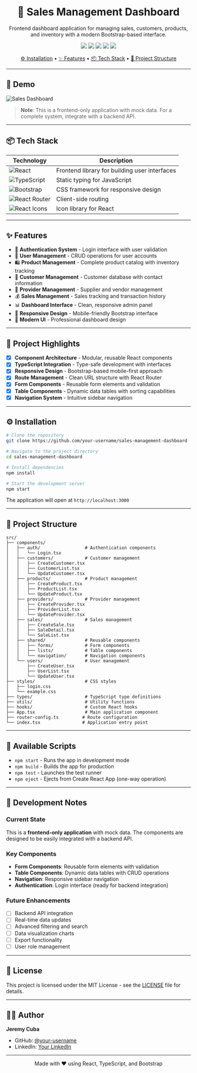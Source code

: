 <h1 align="center">🛒 Sales Management Dashboard</h1>
<p align="center">Frontend dashboard application for managing sales, customers, products, and inventory with a modern Bootstrap-based interface.</p>

<p align="center">
  <a href="https://reactjs.org"><img src="https://img.shields.io/badge/React-18-blue?logo=react" /></a>
  <a href="https://typescriptlang.org"><img src="https://img.shields.io/badge/TypeScript-4.x-blue?logo=typescript" /></a>
  <a href="https://getbootstrap.com"><img src="https://img.shields.io/badge/Bootstrap-5-purple?logo=bootstrap" /></a>
  <a href="https://reactrouter.com"><img src="https://img.shields.io/badge/React_Router-6-red?logo=react-router" /></a>
  <a href="https://react-icons.github.io/react-icons"><img src="https://img.shields.io/badge/React_Icons-4.x-green?logo=react" /></a>
</p>

<p align="center">
  <a href="#-installation">⚙️ Installation</a> •
  <a href="#-features">✨ Features</a> •
  <a href="#-tech-stack">📦 Tech Stack</a> •
  <a href="#-project-structure">📁 Project Structure</a>
</p>

---

## 📸 Demo

![Sales Dashboard](./imgs/frontend-sysadmin1.png)

> **Note**: This is a frontend-only application with mock data. For a complete system, integrate with a backend API.

---

## 📦 Tech Stack

| Technology        | Description                          |
|------------------|--------------------------------------|
| ![React](https://img.shields.io/badge/React-18-blue?logo=react) | Frontend library for building user interfaces |
| ![TypeScript](https://img.shields.io/badge/TypeScript-4.x-blue?logo=typescript) | Static typing for JavaScript |
| ![Bootstrap](https://img.shields.io/badge/Bootstrap-5-purple?logo=bootstrap) | CSS framework for responsive design |
| ![React Router](https://img.shields.io/badge/React_Router-6-red?logo=react-router) | Client-side routing |
| ![React Icons](https://img.shields.io/badge/React_Icons-4.x-green?logo=react) | Icon library for React |

---

## ✨ Features

- 🔐 **Authentication System** - Login interface with user validation
- 👥 **User Management** - CRUD operations for user accounts
- 🛍️ **Product Management** - Complete product catalog with inventory tracking
- 👤 **Customer Management** - Customer database with contact information
- 🏢 **Provider Management** - Supplier and vendor management
- 💰 **Sales Management** - Sales tracking and transaction history
- 📊 **Dashboard Interface** - Clean, responsive admin panel
- 📱 **Responsive Design** - Mobile-friendly Bootstrap interface
- 🎨 **Modern UI** - Professional dashboard design

---

## 🎯 Project Highlights

- [x] **Component Architecture** - Modular, reusable React components
- [x] **TypeScript Integration** - Type-safe development with interfaces
- [x] **Responsive Design** - Bootstrap-based mobile-first approach
- [x] **Route Management** - Clean URL structure with React Router
- [x] **Form Components** - Reusable form elements and validation
- [x] **Table Components** - Dynamic data tables with sorting capabilities
- [x] **Navigation System** - Intuitive sidebar navigation

---

## ⚙️ Installation

```bash
# Clone the repository
git clone https://github.com/your-username/sales-management-dashboard

# Navigate to the project directory
cd sales-management-dashboard

# Install dependencies
npm install

# Start the development server
npm start
```

The application will open at `http://localhost:3000`

---

## 📁 Project Structure

```
src/
├── components/
│   ├── auth/                 # Authentication components
│   │   └── Login.tsx
│   ├── customers/            # Customer management
│   │   ├── CreateCustomer.tsx
│   │   ├── CustomerList.tsx
│   │   └── UpdateCustomer.tsx
│   ├── products/             # Product management
│   │   ├── CreateProduct.tsx
│   │   ├── ProductList.tsx
│   │   └── UpdateProduct.tsx
│   ├── providers/            # Provider management
│   │   ├── CreateProvider.tsx
│   │   ├── ProviderList.tsx
│   │   └── UpdateProvider.tsx
│   ├── sales/                # Sales management
│   │   ├── CreateSale.tsx
│   │   ├── SaleDetail.tsx
│   │   └── SaleList.tsx
│   ├── shared/               # Reusable components
│   │   ├── forms/            # Form components
│   │   ├── lists/            # Table components
│   │   └── navigation/       # Navigation components
│   └── users/                # User management
│       ├── CreateUser.tsx
│       ├── UserList.tsx
│       └── UpdateUser.tsx
├── styles/                   # CSS styles
│   ├── login.css
│   └── example.css
├── types/                    # TypeScript type definitions
├── utils/                    # Utility functions
├── hooks/                    # Custom React hooks
├── App.tsx                   # Main application component
├── router-config.ts         # Route configuration
└── index.tsx                # Application entry point
```

---

## 🚀 Available Scripts

- `npm start` - Runs the app in development mode
- `npm build` - Builds the app for production
- `npm test` - Launches the test runner
- `npm eject` - Ejects from Create React App (one-way operation)

---

## 🔧 Development Notes

### Current State
This is a **frontend-only application** with mock data. The components are designed to be easily integrated with a backend API.

### Key Components
- **Form Components**: Reusable form elements with validation
- **Table Components**: Dynamic data tables with CRUD operations
- **Navigation**: Responsive sidebar navigation
- **Authentication**: Login interface (ready for backend integration)

### Future Enhancements
- [ ] Backend API integration
- [ ] Real-time data updates
- [ ] Advanced filtering and search
- [ ] Data visualization charts
- [ ] Export functionality
- [ ] User role management

---

## 📝 License

This project is licensed under the MIT License - see the [LICENSE](LICENSE) file for details.

---

## 👨‍💻 Author

**Jeremy Cuba**
- GitHub: [@your-username](https://github.com/your-username)
- LinkedIn: [Your LinkedIn](https://linkedin.com/in/your-profile)

---

<p align="center">
  Made with ❤️ using React, TypeScript, and Bootstrap
</p>